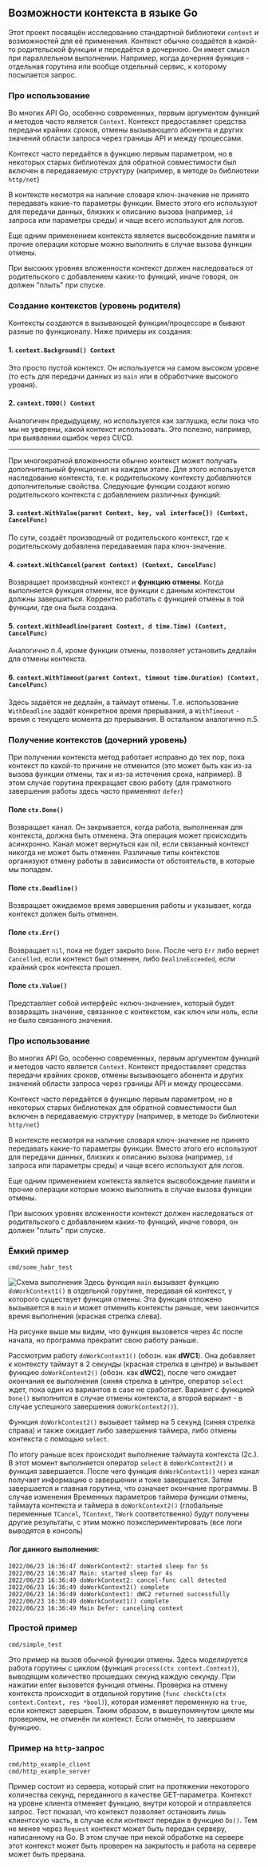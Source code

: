 ## Возможности контекста в языке Go
Этот проект посвящён исследованию стандартной библиотеки `context` 
и возможностей для её применения.
Контекст обычно создаётся в какой-то родительской функции и передаётся в 
дочернюю. Он имеет смысл при параллельном выполнении. Например, когда 
дочерняя функция - отдельная горутина или вообще отдельный сервис, к которому
посылается запрос.

### Про использование
Во многих API Go, особенно современных, первым аргументом функций
и методов часто является `Context`. Контекст предоставляет
средства передачи крайних сроков, отмены вызывающего абонента и
других значений области запроса через границы API и между процессами.

Контекст часто передаётся в функцию первым параметром, но в некоторых
старых библиотеках для обратной совместимости был включен в передаваемую
структуру (например, в методе `Do` библиотеки `http/net`)

В контексте несмотря на наличие словаря ключ-значение не принято
передавать какие-то параметры функции. Вместо этого его используют
для передачи данных, близких к описанию вызова (например, `id` запроса
или параметры среды) и чаще всего используют для логов.

Еще одним применением контекста является высвобождение памяти и
прочие операции которые можно выполнить в случае вызова функции отмены.

При высоких уровнях вложенности контекст должен наследоваться от
родительского с добавлением каких-то функций, иначе говоря, он должен
"плыть" при спуске.


### Создание контекстов (уровень родителя)
Контексты создаются в вызывающей функции/процессоре и бывают разные 
по функционалу. Ниже примеры их создания:
#### 1. `context.Background() Context`
Это просто пустой контекст. Он используется на самом высоком уровне
(то есть для передачи данных из `main` или в обработчике высокого уровня).

#### 2. `context.TODO() Context`
Аналогичен предыдущему, но используется как заглушка, если пока что мы не 
уверены, какой контекст использовать. Это полезно, например, при выявлении
ошибок через CI/CD.
***
При многократной вложенности обычно контекст может получать дополнительный
функционал на каждом этапе. Для этого используется наследование 
контекста, т.е. к родительскому контексту добавляются 
дополнительные свойства. Следующие функции создают копию 
родительского контекста с добавлением различных функций:

#### 3. `context.WithValue(parent Context, key, val interface{}) (Context, CancelFunc)`
По сути, создаёт производный от родительского контекст, где к родительскому
добавлена передаваемая пара ключ-значение.

#### 4. `context.WithCancel(parent Context) (Context, CancelFunc)`
Возвращает производный контекст и **функцию отмены**. Когда выполняется 
функция отмены, все функции с данным контекстом должны завершиться. 
Корректно работать с функцией отмены в той функции, где она была создана.

#### 5. `context.WithDeadline(parent Context, d time.Time) (Context, CancelFunc)`
Аналогично п.4, кроме функции отмены, позволяет установить 
дедлайн для отмены контекста. 

#### 6. `context.WithTimeout(parent Context, timeout time.Duration) (Context, CancelFunc)`
Здесь задаётся не дедлайн, а таймаут отмены. Т.е. использование `WithDeadline`
задаёт конкретное время прерывания, а `WithTimeout` - время с текущего момента
до прерывания. В остальном аналогично п.5.

### Получение контекстов (дочерний уровень)

При получении контекста метод работает исправно до тех пор, пока контекст
по какой-то причине не отменится (это может быть как из-за вызова функции отмены,
так и из-за истечения срока, например). В этом случае горутина прекращает свою работу 
(для грамотного завершения работы здесь часто применяют `defer`)

#### Поле `ctx.Done()`
Возвращает канал. Он закрывается, когда работа, выполненная для 
контекста, должна быть отменена. Эта операция может происходить 
асинхронно. Канал может вернуться как nil, если связанный контекст 
никогда не может быть отменен. Различные типы контекстов организуют 
отмену работы в зависимости от обстоятельств, в которые мы попадем. 

#### Поле `ctx.Deadline()`
Возвращает ожидаемое время завершения работы и указывает, 
когда контекст должен быть отменен.

#### Поле `ctx.Err()`
Возвращает `nil`, пока не будет закрыто `Done`. После чего `Err` либо 
вернет `Cancelled`, если контекст был отменен, либо `DealineExceeded`, 
если крайний срок контекста прошел.

#### Поле `ctx.Value()` 
Представляет собой интерфейс «ключ-значение», который будет 
возвращать значение, связанное с контекстом, как ключ или ноль, 
если не было связанного значения.

### Про использование
Во многих API Go, особенно современных, первым аргументом функций 
и методов часто является `Context`. Контекст предоставляет 
средства передачи крайних сроков, отмены вызывающего абонента и 
других значений области запроса через границы API и между процессами.

Контекст часто передаётся в функцию первым параметром, но в некоторых 
старых библиотеках для обратной совместимости был включен в передаваемую
структуру (например, в методе `Do` библиотеки `http/net`)

В контексте несмотря на наличие словаря ключ-значение не принято 
передавать какие-то параметры функции. Вместо этого его используют
для передачи данных, близких к описанию вызова (например, `id` запроса 
или параметры среды) и чаще всего используют для логов.

Еще одним применением контекста является высвобождение памяти и 
прочие операции которые можно выполнить в случае вызова функции отмены.

При высоких уровнях вложенности контекст должен наследоваться от 
родительского с добавлением каких-то функций, иначе говоря, он должен
"плыть" при спуске.

### Ёмкий пример
    cmd/some_habr_test
![Схема выполнения](img/pic1.jpg "Схема работы на примере")
Здесь функция `main` вызывает функцию `doWorkContext1()` в отдельной горутине, 
передавая ей контекст, у которого существует функция отмены. Эта функция отложено
вызывается в `main` и может отменить контексты раньше, чем закончится время выполнения 
(красная стрелка слева). 

На рисунке выше мы видим, что функция вызовется через 4с после начала, но программа
прекратит свою работу раньше.

Рассмотрим работу `doWorkContext1()` (обозн. как **dWC1**). Она добавляет к контексту 
таймаут в 2 секунды (красная стрелка в центре) и вызывает функцию 
`doWorkContext2()` (обозн. как **dWC2**), после чего ожидает окончания ее выполнения
(синяя стрелка в центре, оператор `select` ждет, пока один из вариантов в 
case не сработает. Вариант с функцией `Done()` выполнится в случае отмены контекста, 
а второй вариант - в случае успешного завершения `doWorkContext2()`).

Функция `doWorkContext2()` вызывает таймер на 5 секунд (синяя стрелка справа) 
и также ожидает либо завершения таймера, либо отмены контекста с помощью `select`. 

По итогу раньше всех происходит выполнение таймаута контекста (2с.). В этот момент
выполняется оператор `select` в `doWorkContext2()` и функция завершается. После чего
функция `doWorkContext1()` через канал получает информацию о завершении и тоже завершается.
Затем завершается и главная горутина, что означает окончание программы. В случае изменения
Временных параметров таймера функции отмены, таймаута контекста и таймера в `doWorkContext2()`
(глобальные переменные `TCancel`, `TContext`, `TWork` соответственно) будут получены другие
результаты, с этим можно поэкспериментировать (все логи выводятся в консоль)

#### Лог данного выполнения:

    2022/06/23 16:36:47 doWorkContext2: started sleep for 5s
    2022/06/23 16:36:47 Main: started sleep for 4s
    2022/06/23 16:36:49 doWorkContext2: cancel-func call detected
    2022/06/23 16:36:49 doWorkContext2() complete
    2022/06/23 16:36:49 doWorkContext1: dWC2 returned successfully
    2022/06/23 16:36:49 doWorkContext1() complete
    2022/06/23 16:36:49 Main Defer: canceling context

### Простой пример
    cmd/simple_test
Это пример на вызов обычной функции отмены. Здесь моделируется работа горутины с циклом
(функция `process(ctx context.Context)`), 
выводящим количество прошедших секунд каждую секунду. При нажатии enter вызовется функция
отмены. Проверка на отмену контекста происходит в отдельной горутине 
(`func checkCtx(ctx context.Context, res *bool)`), которая изменяет 
переменную на `true`, если контекст завершен. Таким образом, в вышеупомянутом цикле мы
проверяем, не отменён ли контекст. Если отменён, то завершаем функцию.

### Пример на `http`-запрос
    cmd/http_example_client
    cmd/http_example_server
Пример состоит из сервера, который спит на протяжении некоторого количества секунд, 
переданного в качестве GET-параметра. Контекст на уровне клиента отменяет функцию, внутри
которой и отправляется запрос. Тест показал, что контекст позволяет остановить лишь клиентскую
часть, в случае если контекст передан в функцию `Do()`. Тем не менее через `Request` контекст
может быть передан серверу, написанному на Go. В этом случае при некой обработке на сервере
этот контекст может быть проверен на закрытость и работа на сервере может быть прервана.